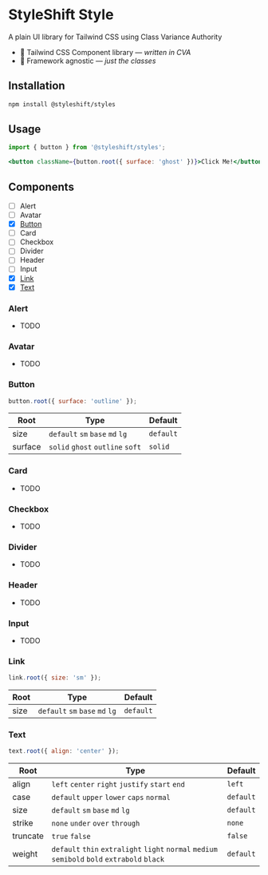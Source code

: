 # StyleShift Style

A plain UI library for Tailwind CSS using Class Variance Authority

- 🎨 Tailwind CSS Component library — _written in CVA_
- 🎯 Framework agnostic — _just the classes_

## Installation

```bash
npm install @styleshift/styles
```

## Usage

```jsx
import { button } from '@styleshift/styles';

<button className={button.root({ surface: 'ghost' })}>Click Me!</button>;
```

## Components

- [ ] Alert
- [ ] Avatar
- [x] [Button](#button)
- [ ] Card
- [ ] Checkbox
- [ ] Divider
- [ ] Header
- [ ] Input
- [x] [Link](#link)
- [x] [Text](#text)

### Alert

- TODO

### Avatar

- TODO

### Button

```js
button.root({ surface: 'outline' });
```

| Root    | Type                             | Default   |
| ------- | -------------------------------- | --------- |
| size    | `default` `sm` `base` `md` `lg`  | `default` |
| surface | `solid` `ghost` `outline` `soft` | `solid`   |

### Card

- TODO

### Checkbox

- TODO

### Divider

- TODO

### Header

- TODO

### Input

- TODO

### Link

```js
link.root({ size: 'sm' });
```

| Root | Type                            | Default   |
| ---- | ------------------------------- | --------- |
| size | `default` `sm` `base` `md` `lg` | `default` |

### Text

```js
text.root({ align: 'center' });
```

| Root     | Type                                                                                          | Default   |
| -------- | --------------------------------------------------------------------------------------------- | --------- |
| align    | `left` `center` `right` `justify` `start` `end`                                               | `left`    |
| case     | `default` `upper` `lower` `caps` `normal`                                                     | `default` |
| size     | `default` `sm` `base` `md` `lg`                                                               | `default` |
| strike   | `none` `under` `over` `through`                                                               | `none`    |
| truncate | `true` `false`                                                                                | `false`   |
| weight   | `default` `thin` `extralight` `light` `normal` `medium` `semibold` `bold` `extrabold` `black` | `default` |
